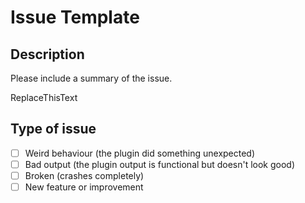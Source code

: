 # Issue Template

## Description

Please include a summary of the issue. 

ReplaceThisText

## Type of issue

- [ ] Weird behaviour (the plugin did something unexpected)
- [ ] Bad output (the plugin output is functional but doesn't look good)
- [ ] Broken (crashes completely)
- [ ] New feature or improvement
